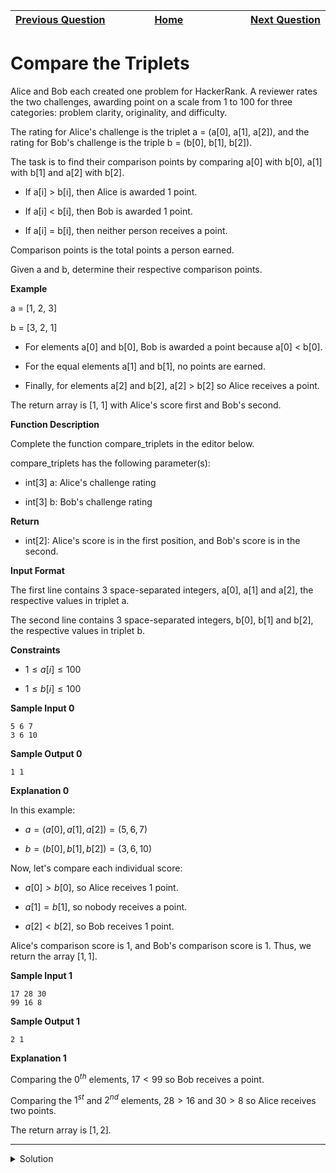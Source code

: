 | <img width=1000>[Previous Question](https://github.com/Kevin-Lago/python-hackerrank-solutions/tree/main/src/)</img> | <img width=1000>[Home](https://github.com/Kevin-Lago/python-hackerrank-solutions)</img> | <img width=1000>[Next Question](https://github.com/Kevin-Lago/python-hackerrank-solutions/tree/main/src/)</img> |
|:---|:---:|---:|

# Compare the Triplets

Alice and Bob each created one problem for HackerRank. A reviewer rates the two challenges, awarding point on a scale from 1 to 100 for three categories: problem clarity, originality, and difficulty.

The rating for Alice's challenge is the triplet a = (a[0], a[1], a[2]), and the rating for Bob's challenge is the triple b = (b[0], b[1], b[2]).

The task is to find their comparison points by comparing a[0] with b[0], a[1] with b[1] and a[2] with b[2].

- If a[i] > b[i], then Alice is awarded 1 point.

- If a[i] < b[i], then Bob is awarded 1 point.

- If a[i] = b[i], then neither person receives a point.

Comparison points is the total points a person earned.

Given a and b, determine their respective comparison points.

__Example__

a = [1, 2, 3]

b = [3, 2, 1]

- For elements a[0] and b[0], Bob is awarded a point because a[0] < b[0].

- For the equal elements a[1] and b[1], no points are earned.

- Finally, for elements a[2] and b[2], a[2] > b[2] so Alice receives a point.

The return array is [1, 1] with Alice's score first and Bob's second.

__Function Description__

Complete the function compare_triplets in the editor below.

compare_triplets has the following parameter(s):

- int[3] a: Alice's challenge rating

- int[3] b: Bob's challenge rating

__Return__

- int[2]: Alice's score is in the first position, and Bob's score is in the second.

__Input Format__

The first line contains 3 space-separated integers, a[0], a[1] and a[2], the respective values in triplet a.

The second line contains 3 space-separated integers, b[0], b[1] and b[2], the respective values in triplet b.

__Constraints__

- $1 \le a[i] \le 100$

- $1 \le b[i] \le 100$

__Sample Input 0__

```
5 6 7
3 6 10
```

__Sample Output 0__

```
1 1
```

__Explanation 0__

In this example:

- $a = (a[0], a[1], a[2]) = (5, 6, 7)$

- $b = (b[0], b[1], b[2]) = (3, 6, 10)$

Now, let's compare each individual score:

- $a[0] > b[0]$, so Alice receives $1$ point.

- $a[1] = b[1]$, so nobody receives a point.

- $a[2] < b[2]$, so Bob receives $1$ point.

Alice's comparison score is $1$, and Bob's comparison score is $1$. Thus, we return the array $[1, 1]$.

__Sample Input 1__

```
17 28 30
99 16 8
```

__Sample Output 1__

```
2 1
```

__Explanation 1__

Comparing the $0^{th}$ elements, $17 < 99$ so Bob receives a point.

Comparing the $1^{st}$ and $2^{nd}$ elements, $28 > 16$ and $30 > 8$ so Alice receives two points.

The return array is $[1, 2]$.

---

<details><summary>Solution</summary>
    
```python
import os


def compare_triplets(a, b):
    return [
        sum([1 if a[i] > b[i] else 0 for i in range(3)]), 
        sum([1 if a[i] < b[i] else 0 for i in range(3)])
    ]


if __name__ == '__main__':
    fptr = open(os.environ['OUTPUT_PATH'], 'w')

    a = list(map(int, input().rstrip().split()))
    b = list(map(int, input().rstrip().split()))

    result = compare_triplets(a, b)

    fptr.write(' '.join(map(str, result)))
    fptr.write('\n')
    fptr.close()
```
</details>
